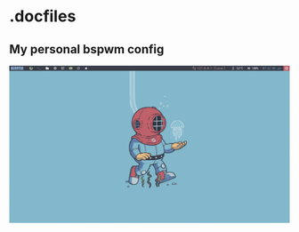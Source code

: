 # .docfiles

## My personal bspwm config

![bspwm](https://raw.githubusercontent.com/IamJony/semi-nord-theme-bluefish/main/bspwm.png)
